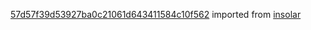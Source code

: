 [57d57f39d53927ba0c21061d643411584c10f562](https://github.com/insolar/insolar/commit/57d57f39d53927ba0c21061d643411584c10f562) imported from [insolar](https://github.com/insolar/insolar)
